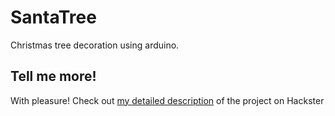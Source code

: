 # SantaTree
Christmas tree decoration using arduino.

## Tell me more!
With pleasure! Check out [my detailed description](https://www.hackster.io/salwa/electronic-christmas-tree-decoration-8dba35) of the project on Hackster 
